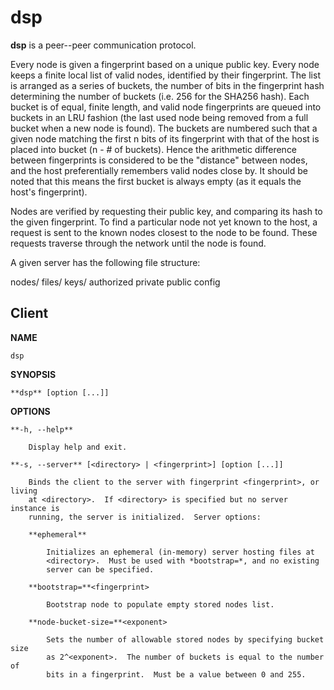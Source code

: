# dsp

**dsp** is a peer--peer communication protocol.

Every node is given a fingerprint based on a unique public key.  Every node keeps a finite local list of valid nodes, identified by their fingerprint.  The list is arranged as a series of buckets, the number of bits in the fingerprint hash determining the number of buckets (i.e. 256 for the SHA256 hash).  Each bucket is of equal, finite length, and valid node fingerprints are queued into buckets in an LRU fashion (the last used node being removed from a full bucket when a new node is found).  The buckets are numbered such that a given node matching the first n bits of its fingerprint with that of the host is placed into bucket (n - # of buckets).  Hence the arithmetic difference between fingerprints is considered to be the "distance" between nodes, and the host preferentially remembers valid nodes close by.  It should be noted that this means the first bucket is always empty (as it equals the host's fingerprint).

Nodes are verified by requesting their public key, and comparing its hash to the given fingerprint.  To find a particular node not yet known to the host, a request is sent to the known nodes closest to the node to be found.  These requests traverse through the network until the node is found.

A given server has the following file structure:

nodes/
files/
keys/
    authorized
    private
    public
config

## Client

**NAME**

    dsp

**SYNOPSIS**

    **dsp** [option [...]]

**OPTIONS**

    **-h, --help**

        Display help and exit.

    **-s, --server** [<directory> | <fingerprint>] [option [...]]

        Binds the client to the server with fingerprint <fingerprint>, or living
        at <directory>.  If <directory> is specified but no server instance is
        running, the server is initialized.  Server options:

        **ephemeral**

            Initializes an ephemeral (in-memory) server hosting files at
            <directory>.  Must be used with *bootstrap=*, and no existing
            server can be specified.

        **bootstrap=**<fingerprint>

            Bootstrap node to populate empty stored nodes list.

        **node-bucket-size=**<exponent>

            Sets the number of allowable stored nodes by specifying bucket size
            as 2^<exponent>.  The number of buckets is equal to the number of
            bits in a fingerprint.  Must be a value between 0 and 255.

